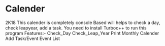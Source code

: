 # Calender
2K18
This calender is completely console Based will helps to check a day, check leapyear, add a task.
You need to install Turboc++ to run this program
Features:-
  Check_Day
  Check_Leap_Year
  Print Monthly Calender
  Add Task/Event
  Event List
